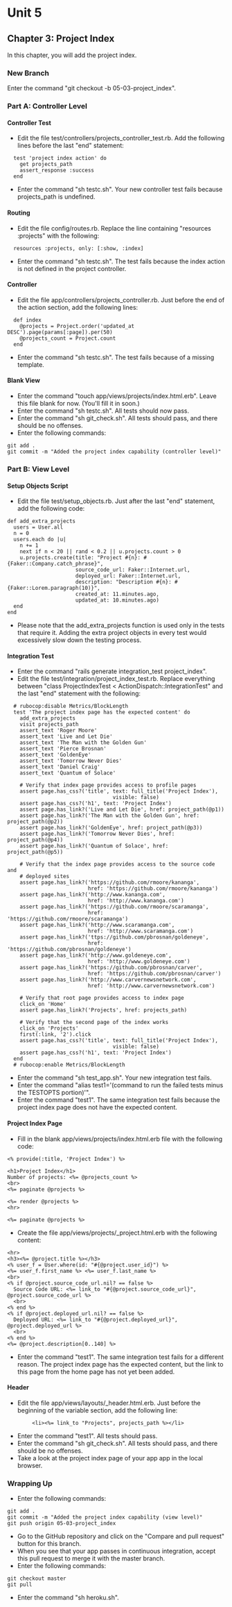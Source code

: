 # Unit 5
## Chapter 3: Project Index

In this chapter, you will add the project index.

### New Branch
Enter the command "git checkout -b 05-03-project_index".

### Part A: Controller Level

#### Controller Test
* Edit the file test/controllers/projects_controller_test.rb.  Add the following lines before the last "end" statement:
```
  test 'project index action' do
    get projects_path
    assert_response :success
  end
```
* Enter the command "sh testc.sh".  Your new controller test fails because projects_path is undefined.

#### Routing
* Edit the file config/routes.rb.  Replace the line containing "resources :projects" with the following:
```
  resources :projects, only: [:show, :index]
```
* Enter the command "sh testc.sh".  The test fails because the index action is not defined in the project controller.

#### Controller
* Edit the file app/controllers/projects_controller.rb.  Just before the end of the action section, add the following lines:
```
  def index
    @projects = Project.order('updated_at DESC').page(params[:page]).per(50)
    @projects_count = Project.count
  end
```
* Enter the command "sh testc.sh".  The test fails because of a missing template.

#### Blank View
* Enter the command "touch app/views/projects/index.html.erb".  Leave this file blank for now.  (You'll fill it in soon.)
* Enter the command "sh testc.sh".  All tests should now pass.
* Enter the command "sh git_check.sh".  All tests should pass, and there should be no offenses.
* Enter the following commands:
```
git add .
git commit -m "Added the project index capability (controller level)"
```

### Part B: View Level

#### Setup Objects Script
* Edit the file test/setup_objects.rb.  Just after the last "end" statement, add the following code:
```
def add_extra_projects
  users = User.all
  n = 0
  users.each do |u|
    n += 1
    next if n < 20 || rand < 0.2 || u.projects.count > 0
    u.projects.create(title: "Project #{n}: #{Faker::Company.catch_phrase}",
                      source_code_url: Faker::Internet.url,
                      deployed_url: Faker::Internet.url,
                      description: "Description #{n}: #{Faker::Lorem.paragraph(10)}",
                      created_at: 11.minutes.ago,
                      updated_at: 10.minutes.ago)
  end
end
```
* Please note that the add_extra_projects function is used only in the tests that require it.  Adding the extra project objects in every test would excessively slow down the testing process.

#### Integration Test
* Enter the command "rails generate integration_test project_index".
* Edit the file test/integration/project_index_test.rb.  Replace everything between "class ProjectIndexTest < ActionDispatch::IntegrationTest" and the last "end" statement with the following:
```
  # rubocop:disable Metrics/BlockLength
  test 'The project index page has the expected content' do
    add_extra_projects
    visit projects_path
    assert_text 'Roger Moore'
    assert_text 'Live and Let Die'
    assert_text 'The Man with the Golden Gun'
    assert_text 'Pierce Brosnan'
    assert_text 'GoldenEye'
    assert_text 'Tomorrow Never Dies'
    assert_text 'Daniel Craig'
    assert_text 'Quantum of Solace'

    # Verify that index page provides access to profile pages
    assert page.has_css?('title', text: full_title('Project Index'),
                                  visible: false)
    assert page.has_css?('h1', text: 'Project Index')
    assert page.has_link?('Live and Let Die', href: project_path(@p1))
    assert page.has_link?('The Man with the Golden Gun', href: project_path(@p2))
    assert page.has_link?('GoldenEye', href: project_path(@p3))
    assert page.has_link?('Tomorrow Never Dies', href: project_path(@p4))
    assert page.has_link?('Quantum of Solace', href: project_path(@p5))

    # Verify that the index page provides access to the source code and
    # deployed sites
    assert page.has_link?('https://github.com/rmoore/kananga',
                          href: 'https://github.com/rmoore/kananga')
    assert page.has_link?('http://www.kananga.com',
                          href: 'http://www.kananga.com')
    assert page.has_link?('https://github.com/rmoore/scaramanga',
                          href: 'https://github.com/rmoore/scaramanga')
    assert page.has_link?('http://www.scaramanga.com',
                          href: 'http://www.scaramanga.com')
    assert page.has_link?('ttps://github.com/pbrosnan/goldeneye',
                          href: 'https://github.com/pbrosnan/goldeneye')
    assert page.has_link?('http://www.goldeneye.com',
                          href: 'http://www.goldeneye.com')
    assert page.has_link?('https://github.com/pbrosnan/carver',
                          href: 'https://github.com/pbrosnan/carver')
    assert page.has_link?('http://www.carvernewsnetwork.com',
                          href: 'http://www.carvernewsnetwork.com')

    # Verify that root page provides access to index page
    click_on 'Home'
    assert page.has_link?('Projects', href: projects_path)

    # Verify that the second page of the index works
    click_on 'Projects'
    first(:link, '2').click
    assert page.has_css?('title', text: full_title('Project Index'),
                                  visible: false)
    assert page.has_css?('h1', text: 'Project Index')
  end
  # rubocop:enable Metrics/BlockLength
```
* Enter the command "sh test_app.sh".  Your new integration test fails.
* Enter the command "alias test1='(command to run the failed tests minus the TESTOPTS portion)'".
* Enter the command "test1".  The same integration test fails because the project index page does not have the expected content.

#### Project Index Page
* Fill in the blank app/views/projects/index.html.erb file with the following code:
```
<% provide(:title, 'Project Index') %>

<h1>Project Index</h1>
Number of projects: <%= @projects_count %>
<br>
<%= paginate @projects %>

<%= render @projects %>
<hr>

<%= paginate @projects %>
```
* Create the file app/views/projects/_project.html.erb with the following content:
```
<hr>
<h3><%= @project.title %></h3>
<% user_f = User.where(id: "#{@project.user_id}") %>
<%= user_f.first_name %> <%= user_f.last_name %>
<br>
<% if @project.source_code_url.nil? == false %>
  Source Code URL: <%= link_to "#{@project.source_code_url}", @project.source_code_url %>
  <br>
<% end %>
<% if @project.deployed_url.nil? == false %>
  Deployed URL: <%= link_to "#{@project.deployed_url}", @project.deployed_url %>
  <br>
<% end %>
<%= @project.description[0..140] %>
```
* Enter the command "test1".  The same integration test fails for a different reason.  The project index page has the expected content, but the link to this page from the home page has not yet been added.

#### Header
* Edit the file app/views/layouts/_header.html.erb.  Just before the beginning of the variable section, add the following line:
```
        <li><%= link_to "Projects", projects_path %></li>
```
* Enter the command "test1".  All tests should pass.
* Enter the command "sh git_check.sh".  All tests should pass, and there should be no offenses.
* Take a look at the project index page of your app app in the local browser.

### Wrapping Up
* Enter the following commands:
```
git add .
git commit -m "Added the project index capability (view level)"
git push origin 05-03-project_index
```
* Go to the GitHub repository and click on the "Compare and pull request" button for this branch.
* When you see that your app passes in continuous integration, accept this pull request to merge it with the master branch.
* Enter the following commands:
```
git checkout master
git pull
```
* Enter the command "sh heroku.sh".
